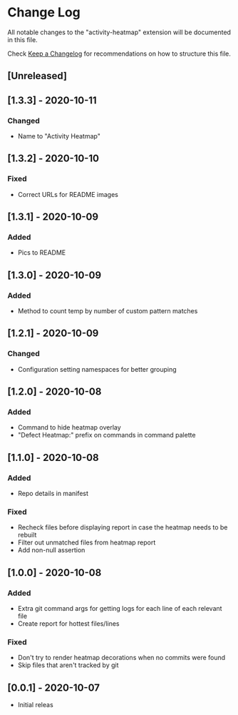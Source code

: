 # Change Log

All notable changes to the "activity-heatmap" extension will be documented in this file.

Check [Keep a Changelog](http://keepachangelog.com/) for recommendations on how to structure this file.

## [Unreleased]

## [1.3.3] - 2020-10-11

### Changed

- Name to "Activity Heatmap"

## [1.3.2] - 2020-10-10

### Fixed

- Correct URLs for README images

## [1.3.1] - 2020-10-09

### Added

- Pics to README

## [1.3.0] - 2020-10-09

### Added

- Method to count temp by number of custom pattern matches

## [1.2.1] - 2020-10-09

### Changed

- Configuration setting namespaces for better grouping

## [1.2.0] - 2020-10-08

### Added

- Command to hide heatmap overlay
- "Defect Heatmap:" prefix on commands in command palette

## [1.1.0] - 2020-10-08

### Added

- Repo details in manifest

### Fixed

- Recheck files before displaying report in case the heatmap needs to be rebuilt
- Filter out unmatched files from heatmap report
- Add non-null assertion

## [1.0.0] - 2020-10-08

### Added

- Extra git command args for getting logs for each line of each relevant file
- Create report for hottest files/lines

### Fixed

- Don't try to render heatmap decorations when no commits were found
- Skip files that aren't tracked by git

## [0.0.1] - 2020-10-07

- Initial releas

